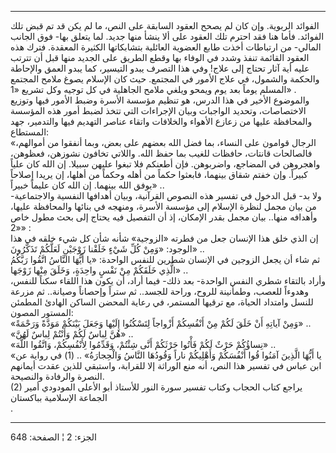 ------------------------------------------------------------------------

الفوائد الربوية. وإن كان لم يصحح العقود السابقة على النص، ما لم يكن قد
تم قبض تلك الفوائد. فأما هنا فقد احترم تلك العقود على ألا ينشأ منها
جديد. لما يتعلق بها- فوق الجانب المالي- من ارتباطات أخذت طابع العضوية
العائلية بتشابكاتها الكثيرة المعقدة. فترك هذه العقود القائمة تنفذ وشدد
في الوفاء بها وقطع الطريق على الجديد منها قبل أن تترتب عليه أية آثار
تحتاج إلى علاج! وفي هذا التصرف يبدو التيسير، كما يبدو العمق والإحاطة
والحكمة والشمول، في علاج الأمور في المجتمع. حيث كان الإسلام يصوغ ملامح
المجتمع المسلم يوماً بعد يوم ويمحو ويلغي ملامح الجاهلية في كل توجيه وكل
تشريع «1» .  
والموضوع الأخير في هذا الدرس، هو تنظيم مؤسسة الأسرة وضبط الأمور فيها
وتوزيع الاختصاصات، وتحديد الواجبات وبيان الإجراءات التي تتخذ لضبط أمور
هذه المؤسسة والمحافظة عليها من زعازع الأهواء والخلافات واتقاء عناصر
التهديم فيها والتدمير، جهد المستطاع:  
«الرجال قوامون على النساء، بما فضل الله بعضهم على بعض، وبما أنفقوا من
أموالهم، فالصالحات قانتات، حافظات للغيب بما حفظ الله. واللاتي تخافون
نشوزهن، فعظوهن، واهجروهن في المضاجع، واضربوهن. فإن أطعنكم فلا تبغوا
عليهن سبيلا. إن الله كان علياً كبيراً. وإن خفتم شقاق بينهما، فابعثوا حكماً
من أهله وحكماً من أهلها، إن يريدا إصلاحاً يوفق الله بينهما. إن الله كان
عليماً خبيراً» ..  
ولا بد- قبل الدخول في تفسير هذه النصوص القرآنية، وبيان أهدافها النفسية
والاجتماعية- من بيان مجمل لنظرة الإسلام إلى مؤسسة الأسرة، ومنهجه في
بنائها والمحافظة عليها، وأهدافه منها.. بيان مجمل بقدر الإمكان، إذ أن
التفصيل فيه يحتاج إلى بحث مطول خاص «2» :  
إن الذي خلق هذا الإنسان جعل من فطرته «الزوجية» شأنه شأن كل شيء خلقه في
هذا الوجود: «وَمِنْ كُلِّ شَيْءٍ خَلَقْنا زَوْجَيْنِ لَعَلَّكُمْ تَذَكَّرُونَ» ..  
ثم شاء أن يجعل الزوجين في الإنسان شطرين للنفس الواحدة: «يا أَيُّهَا النَّاسُ
اتَّقُوا رَبَّكُمُ الَّذِي خَلَقَكُمْ مِنْ نَفْسٍ واحِدَةٍ، وَخَلَقَ مِنْها زَوْجَها» ..  
وأراد بالتقاء شطري النفس الواحدة- بعد ذلك- فيما أراد، أن يكون هذا اللقاء
سكناً للنفس، وهدوءاً للعصب، وطمأنينة للروح، وراحة للجسد.. ثم ستراً وإحصاناً
وصيانة.. ثم مزرعة للنسل وامتداد الحياة، مع ترقيها المستمر، في رعاية
المحضن الساكن الهادئ المطمئن المستور المصون:  
«وَمِنْ آياتِهِ أَنْ خَلَقَ لَكُمْ مِنْ أَنْفُسِكُمْ أَزْواجاً لِتَسْكُنُوا إِلَيْها وَجَعَلَ بَيْنَكُمْ مَوَدَّةً
وَرَحْمَةً» ..  
«هُنَّ لِباسٌ لَكُمْ وَأَنْتُمْ لِباسٌ لَهُنَّ» ..  
«نِساؤُكُمْ حَرْثٌ لَكُمْ فَأْتُوا حَرْثَكُمْ أَنَّى شِئْتُمْ، وَقَدِّمُوا لِأَنْفُسِكُمْ، وَاتَّقُوا اللَّهَ» ..  
«يا أَيُّهَا الَّذِينَ آمَنُوا قُوا أَنْفُسَكُمْ وَأَهْلِيكُمْ ناراً وَقُودُهَا النَّاسُ وَالْحِجارَةُ»
.. (1) في رواية عن ابن عباس في تفسير هذا النص، أنه منع الوراثة إلا
للقرابة، واستبقي للذين عقدت أيمانهم النصرة والرفادة والنصيحة.  
(2) يراجع كتاب الحجاب وكتاب تفسير سورة النور للأستاذ أبو الأعلى المودودي
أمير الجماعة الإسلامية بباكستان  
.

------------------------------------------------------------------------

الجزء: 2 ¦ الصفحة: 648
